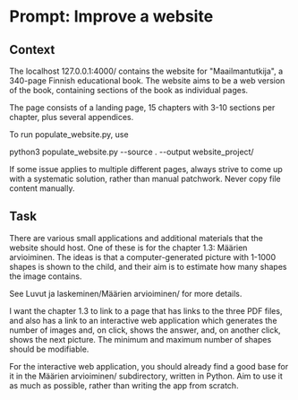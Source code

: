 # Prompt: Improve a website

## Context

The localhost 127.0.0.1:4000/ contains the website for "Maailmantutkija", a 340-page Finnish educational book. The website aims to be a web version of the book, containing sections of the book as individual pages.

The page consists of a landing page, 15 chapters with 3-10 sections per chapter, plus several appendices.

To run populate_website.py, use

python3 populate_website.py --source . --output website_project/

If some issue applies to multiple different pages, always strive to come up with a systematic solution, rather than manual patchwork. Never copy file content manually.

## Task

There are various small applications and additional materials that the website should host. One of these is for the chapter 1.3: Määrien arvioiminen. The ideas is that a computer-generated picture with 1-1000 shapes is shown to the child, and their aim is to estimate how many shapes the image contains.

See Luvut ja laskeminen/Määrien arvioiminen/ for more details.

I want the chapter 1.3 to link to a page that has links to the three PDF files, and also has a link to an interactive web application which generates the number of images and, on click, shows the answer, and, on another click, shows the next picture. The minimum and maximum number of shapes should be modifiable. 

For the interactive web application, you should already find a good base for it in the Määrien arvioiminen/ subdirectory, written in Python. Aim to use it as much as possible, rather than writing the app from scratch.